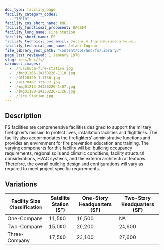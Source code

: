 ```yaml
---
doc_type: facility_page
facility_category_codes:
  - "73010"
facility_cos_short_name: HNC
facility_functional_proponent: OACSIM
facility_long_name: Fire Station
facility_short_name: FS
facility_technical_poc_email: Jelani.A.Ingram@usace.army.mil
facility_technical_poc_name: Jelani Ingram
file_library_root_path: "content/cos/hnc/fs/Library/"
page_last_reviewed: 1 January 1970
slug: /cos/hnc/fs/
carousel_images:
  - ./huachuca-fire-station.jpg
  - ./img01166-20130226-1310.jpg
  - ./20120320_111736.jpg
  - ./20120403_123632.jpg
  - ./img01213-20130226-1407.jpg
  - ./img01180-20130226-1326.jpg
  - ./Fire-Station.jpg
---
```


## Description

FS facilities are comprehensive facilities designed to support the military firefighter’s mission to protect lives, installation facilities and flightlines. The facility also accommodates the firefighters’ administrative functions and provides an environment for fire prevention education and training. The varying components for this facility will be: building occupancy requirements, regional soils and climatic conditions, facility structural considerations, HVAC systems, and the exterior architectural features. Therefore, the overall building design and configurations will vary as required to meet project specific requirements.

## Variations

| Facility Size Classification | Satellite Station (SF) | ​One-Story Headquarters (SF) | ​Two-Story Headquarters (SF) |
| ---------------------------- | ---------------------- | ---------------------------- | ---------------------------- |
| One-Company​                 | ​11,500                | ​16,500                      | NA                           |
| Two-Company​                 | ​15,000                | ​20,200                      | 24,600                       |
| Three-Company​               | ​17,500                | ​23,100                      | 27,600                       |

